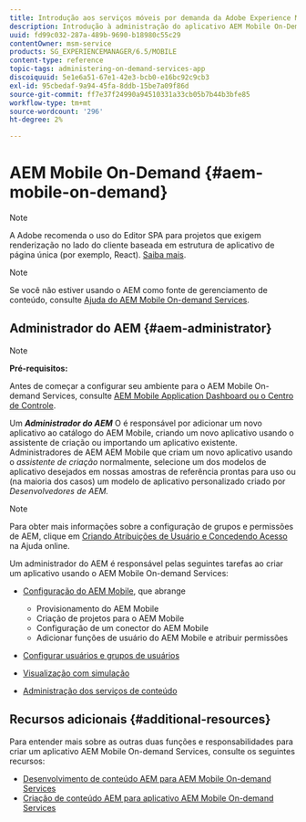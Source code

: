 ```yaml
---
title: Introdução aos serviços móveis por demanda da Adobe Experience Manager
description: Introdução à administração do aplicativo AEM Mobile On-Demand Services. Ele fornece uma visão geral das funções e responsabilidades de um administrador de AEM para serviços por demanda.
uuid: fd99c032-287a-489b-9690-b18980c55c29
contentOwner: msm-service
products: SG_EXPERIENCEMANAGER/6.5/MOBILE
content-type: reference
topic-tags: administering-on-demand-services-app
discoiquuid: 5e1e6a51-67e1-42e3-bcb0-e16bc92c9cb3
exl-id: 95cbedaf-9a94-45fa-8ddb-15be7a09f86d
source-git-commit: ff7e37f24990a94510331a33cb05b7b44b3bfe85
workflow-type: tm+mt
source-wordcount: '296'
ht-degree: 2%

---
```


# AEM Mobile On-Demand {#aem-mobile-on-demand}

>[!NOTE]
>
>A Adobe recomenda o uso do Editor SPA para projetos que exigem renderização no lado do cliente baseada em estrutura de aplicativo de página única (por exemplo, React). [Saiba mais](/help/sites-developing/spa-overview.md).

>[!NOTE]
>
>Se você não estiver usando o AEM como fonte de gerenciamento de conteúdo, consulte [Ajuda do AEM Mobile On-demand Services](https://helpx.adobe.com/digital-publishing-solution/topics.html).

## Administrador do AEM {#aem-administrator}

>[!NOTE]
>
>**Pré-requisitos:**
>
>Antes de começar a configurar seu ambiente para o AEM Mobile On-demand Services, consulte [AEM Mobile Application Dashboard ou o Centro de Controle](/help/mobile/mobile-apps-ondemand-application-dashboard.md).

Um ***Administrador do AEM*** O é responsável por adicionar um novo aplicativo ao catálogo do AEM Mobile, criando um novo aplicativo usando o assistente de criação ou importando um aplicativo existente. Administradores de AEM AEM Mobile que criam um novo aplicativo usando o *assistente de criação* normalmente, selecione um dos modelos de aplicativo desejados em nossas amostras de referência prontas para uso ou (na maioria dos casos) um modelo de aplicativo personalizado criado por *Desenvolvedores de AEM.*

>[!NOTE]
>
>Para obter mais informações sobre a configuração de grupos e permissões de AEM, clique em [Criando Atribuições de Usuário e Concedendo Acesso](https://helpx.adobe.com/digital-publishing-solution/help/account-admin-dps.html) na Ajuda online.

Um administrador do AEM é responsável pelas seguintes tarefas ao criar um aplicativo usando o AEM Mobile On-demand Services:

* [Configuração do AEM Mobile](/help/mobile/aem-mobile-setup.md), que abrange

   * Provisionamento do AEM Mobile
   * Criação de projetos para o AEM Mobile
   * Configuração de um conector do AEM Mobile
   * Adicionar funções de usuário do AEM Mobile e atribuir permissões

* [Configurar usuários e grupos de usuários](/help/mobile/aem-mobile-configure-users.md)
* [Visualização com simulação](/help/mobile/aem-mobile-manage-ondemand-services.md)
* [Administração dos serviços de conteúdo](/help/mobile/developing-content-services.md)

## Recursos adicionais {#additional-resources}

Para entender mais sobre as outras duas funções e responsabilidades para criar um aplicativo AEM Mobile On-demand Services, consulte os seguintes recursos:

* [Desenvolvimento de conteúdo AEM para AEM Mobile On-demand Services](/help/mobile/aem-mobile-on-demand.md)
* [Criação de conteúdo AEM para aplicativo AEM Mobile On-demand Services](/help/mobile/mobile-apps-ondemand.md)
